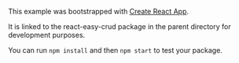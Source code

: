 This example was bootstrapped with [Create React App](https://github.com/facebook/create-react-app).

It is linked to the react-easy-crud package in the parent directory for development purposes.

You can run `npm install` and then `npm start` to test your package.
